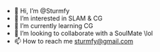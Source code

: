 - 👋 Hi, I’m @Sturmfy
- 👀 I’m interested in SLAM & CG
- 🌱 I’m currently learning CG
- 💞️ I’m looking to collaborate with a SoulMate \lol 
- 📫 How to reach me sturmfy@gmail.com

<!---
Sturmfy/Sturmfy is a ✨ special ✨ repository because its `README.md` (this file) appears on your GitHub profile.
You can click the Preview link to take a look at your changes.
--->
